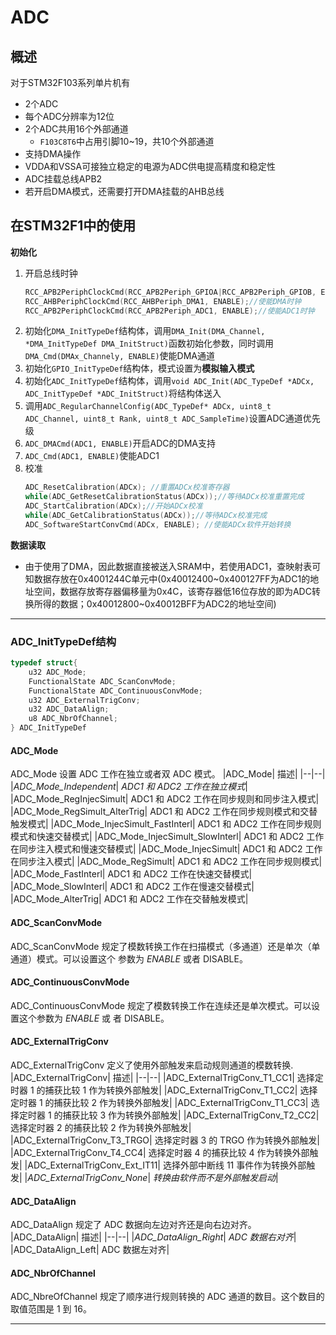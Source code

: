 # ADC
## 概述
对于STM32F103系列单片机有
- 2个ADC
- 每个ADC分辨率为12位
- 2个ADC共用16个外部通道
  - `F103C8T6`中占用引脚10~19，共10个外部通道
- 支持DMA操作
- VDDA和VSSA可接独立稳定的电源为ADC供电提高精度和稳定性
- ADC挂载总线APB2
- 若开启DMA模式，还需要打开DMA挂载的AHB总线

## 在STM32F1中的使用
**初始化**
1. 开启总线时钟
    ```C
    RCC_APB2PeriphClockCmd(RCC_APB2Periph_GPIOA|RCC_APB2Periph_GPIOB, ENABLE);       
    RCC_AHBPeriphClockCmd(RCC_AHBPeriph_DMA1, ENABLE);//使能DMA时钟
    RCC_APB2PeriphClockCmd(RCC_APB2Periph_ADC1, ENABLE);//使能ADC1时钟
    ```
2. 初始化`DMA_InitTypeDef`结构体，调用`DMA_Init(DMA_Channel, *DMA_InitTypeDef DMA_InitStruct)`函数初始化参数，同时调用`DMA_Cmd(DMAx_Channely, ENABLE)`使能DMA通道
3. 初始化`GPIO_InitTypeDef`结构体，模式设置为**模拟输入模式**
4. 初始化`ADC_InitTypeDef`结构体，调用`void ADC_Init(ADC_TypeDef *ADCx, ADC_InitTypeDef *ADC_InitStruct)`将结构体送入
5. 调用`ADC_RegularChannelConfig(ADC_TypeDef* ADCx, uint8_t ADC_Channel, uint8_t Rank, uint8_t ADC_SampleTime)`设置ADC通道优先级
6. `ADC_DMACmd(ADC1, ENABLE)`开启ADC的DMA支持
7. `ADC_Cmd(ADC1, ENABLE)`使能ADC1
8. 校准
    ```C
    ADC_ResetCalibration(ADCx); //重置ADCx校准寄存器
    while(ADC_GetResetCalibrationStatus(ADCx));//等待ADCx校准重置完成
    ADC_StartCalibration(ADCx);//开始ADCx校准
    while(ADC_GetCalibrationStatus(ADCx));//等待ADCx校准完成
    ADC_SoftwareStartConvCmd(ADCx, ENABLE); //使能ADCx软件开始转换
    ```

**数据读取**
- 由于使用了DMA，因此数据直接被送入SRAM中，若使用ADC1，查映射表可知数据存放在0x4001244C单元中(0x40012400~0x400127FF为ADC1的地址空间，数据存放寄存器偏移量为0x4C，该寄存器低16位存放的即为ADC转换所得的数据；0x40012800~0x40012BFF为ADC2的地址空间)

---

### ADC_InitTypeDef结构
```C
typedef struct{
    u32 ADC_Mode;
    FunctionalState ADC_ScanConvMode;
    FunctionalState ADC_ContinuousConvMode;
    u32 ADC_ExternalTrigConv;
    u32 ADC_DataAlign;
    u8 ADC_NbrOfChannel;
} ADC_InitTypeDef
```

#### **ADC_Mode**
ADC_Mode 设置 ADC 工作在独立或者双 ADC 模式。
|ADC_Mode| 描述|
|--|--|
|*ADC_Mode_Independent*| *ADC1 和 ADC2 工作在独立模式*|
|ADC_Mode_RegInjecSimult| ADC1 和 ADC2 工作在同步规则和同步注入模式|
|ADC_Mode_RegSimult_AlterTrig| ADC1 和 ADC2 工作在同步规则模式和交替触发模式|
|ADC_Mode_InjecSimult_FastInterl| ADC1 和 ADC2 工作在同步规则模式和快速交替模式|
|ADC_Mode_InjecSimult_SlowInterl| ADC1 和 ADC2 工作在同步注入模式和慢速交替模式|
|ADC_Mode_InjecSimult| ADC1 和 ADC2 工作在同步注入模式|
|ADC_Mode_RegSimult| ADC1 和 ADC2 工作在同步规则模式|
|ADC_Mode_FastInterl| ADC1 和 ADC2 工作在快速交替模式|
|ADC_Mode_SlowInterl| ADC1 和 ADC2 工作在慢速交替模式|
|ADC_Mode_AlterTrig| ADC1 和 ADC2 工作在交替触发模式|
#### **ADC_ScanConvMode**
ADC_ScanConvMode 规定了模数转换工作在扫描模式（多通道）还是单次（单通道）模式。可以设置这个
参数为 *ENABLE* 或者 DISABLE。
#### **ADC_ContinuousConvMode**
ADC_ContinuousConvMode 规定了模数转换工作在连续还是单次模式。可以设置这个参数为 *ENABLE* 或
者 DISABLE。
#### **ADC_ExternalTrigConv**
ADC_ExternalTrigConv 定义了使用外部触发来启动规则通道的模数转换.
|ADC_ExternalTrigConv| 描述|
|--|--|
|ADC_ExternalTrigConv_T1_CC1| 选择定时器 1 的捕获比较 1 作为转换外部触发|
|ADC_ExternalTrigConv_T1_CC2| 选择定时器 1 的捕获比较 2 作为转换外部触发|
|ADC_ExternalTrigConv_T1_CC3| 选择定时器 1 的捕获比较 3 作为转换外部触发|
|ADC_ExternalTrigConv_T2_CC2| 选择定时器 2 的捕获比较 2 作为转换外部触发|
|ADC_ExternalTrigConv_T3_TRGO| 选择定时器 3 的 TRGO 作为转换外部触发|
|ADC_ExternalTrigConv_T4_CC4| 选择定时器 4 的捕获比较 4 作为转换外部触发|
|ADC_ExternalTrigConv_Ext_IT11| 选择外部中断线 11 事件作为转换外部触发|
|*ADC_ExternalTrigConv_None*| *转换由软件而不是外部触发启动*|
#### **ADC_DataAlign**
ADC_DataAlign 规定了 ADC 数据向左边对齐还是向右边对齐。
|ADC_DataAlign| 描述|
|--|--|
|*ADC_DataAlign_Right*| *ADC 数据右对齐*|
|ADC_DataAlign_Left| ADC 数据左对齐|
#### **ADC_NbrOfChannel**
ADC_NbreOfChannel 规定了顺序进行规则转换的 ADC 通道的数目。这个数目的取值范围是 1 到 16。

---

